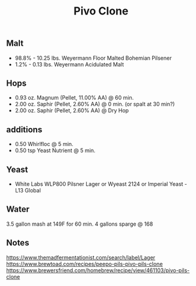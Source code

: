 ﻿---
layout: post
title: Pivo Clone
tags: [ beer ]
---
## Malt
- 98.8% - 10.25 lbs. Weyermann Floor Malted Bohemian Pilsener 
- 1.2% - 0.13 lbs. Weyermann Acidulated Malt 


## Hops
- 0.93 oz. Magnum (Pellet, 11.00% AA) @ 60 min.
- 2.00 oz. Saphir (Pellet, 2.60% AA) @ 0 min. (or spalt at 30 min?)
- 2.00 oz. Saphir (Pellet, 2.60% AA) @ Dry Hop

## additions
- 0.50 Whirlfloc @ 5 min. 
- 0.50 tsp Yeast Nutrient @ 5 min. 
## Yeast
- White Labs WLP800 Pilsner Lager or Wyeast 2124 or Imperial Yeast - L13 Global
## Water
3.5 gallon mash at 149F for 60 min. 4 gallons sparge @ 168
## Notes
https://www.themadfermentationist.com/search/label/Lager
https://www.brewtoad.com/recipes/peepo-pils-pivo-pils-clone
https://www.brewersfriend.com/homebrew/recipe/view/461103/pivo-pils-clone
